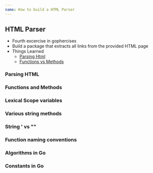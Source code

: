 ```yaml
---
name: How to build a HTML Parser
---
```


## HTML Parser

- Fourth excercise in gophercises
- Build a package that extracts all links from the provided HTML page
- Things Learned
  - [Parsing Html](#html-parser)
  - [Functions vs Methods](#functions-and-methods)

### Parsing HTML

### Functions and Methods
<!-- 
1. difference btw fucntions and methods with examples 
2. return types in function
3. Reseacrh first class functions just like in javascript - func can be passed around 
-->

### Lexical Scope variables
<!--Explain the conecpt similar to javascript -->
### Various string methods
<!-- compare them to javascript -->

### String ' vs ""

### Function naming conventions
<!-- if u dont want to export can start with small case 
but if u want to export and use it elsewhere start with a upper case as a best practice
-->


### Algorithms in Go
<!--DFS/BFS, if required try to explain it or find our about data structures in Go-->

### Constants in Go
<!-- https://tour.golang.org/basics/15 -->